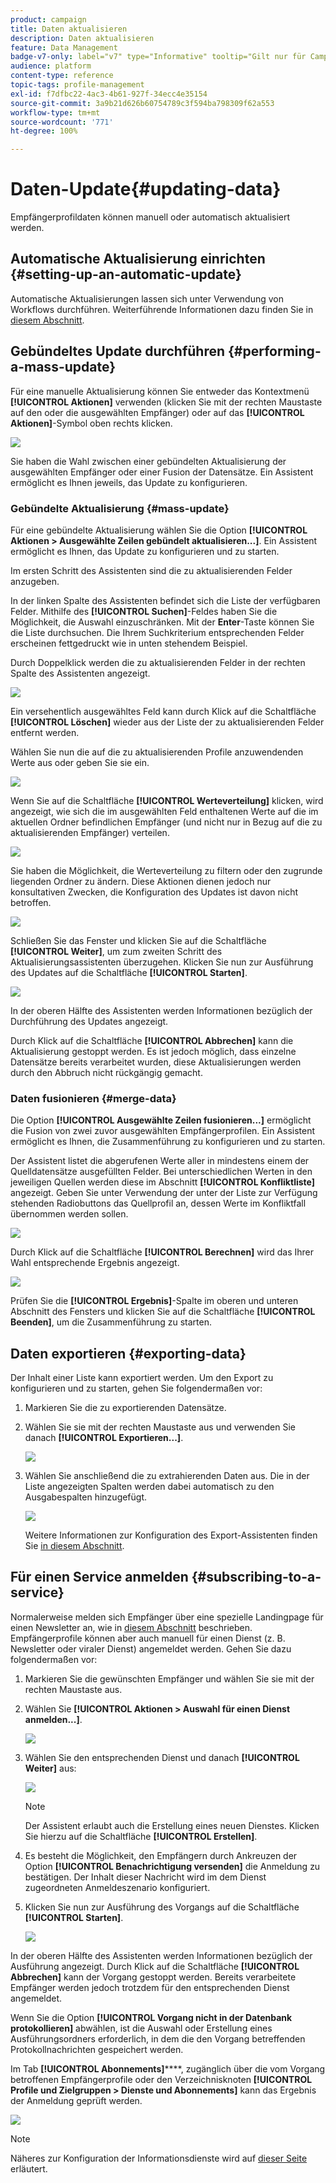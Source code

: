 ```yaml
---
product: campaign
title: Daten aktualisieren
description: Daten aktualisieren
feature: Data Management
badge-v7-only: label="v7" type="Informative" tooltip="Gilt nur für Campaign Classic v7"
audience: platform
content-type: reference
topic-tags: profile-management
exl-id: f7dfbc22-4ac3-4b61-927f-34ecc4e35154
source-git-commit: 3a9b21d626b60754789c3f594ba798309f62a553
workflow-type: tm+mt
source-wordcount: '771'
ht-degree: 100%

---
```


# Daten-Update{#updating-data}



Empfängerprofildaten können manuell oder automatisch aktualisiert werden.

## Automatische Aktualisierung einrichten {#setting-up-an-automatic-update}

Automatische Aktualisierungen lassen sich unter Verwendung von Workflows durchführen. Weiterführende Informationen dazu finden Sie in [diesem Abschnitt](../../workflow/using/update-data.md).

## Gebündeltes Update durchführen {#performing-a-mass-update}

Für eine manuelle Aktualisierung können Sie entweder das Kontextmenü **[!UICONTROL Aktionen]** verwenden (klicken Sie mit der rechten Maustaste auf den oder die ausgewählten Empfänger) oder auf das **[!UICONTROL Aktionen]**-Symbol oben rechts klicken.

![](assets/s_ncs_user_action_icon.png)

Sie haben die Wahl zwischen einer gebündelten Aktualisierung der ausgewählten Empfänger oder einer Fusion der Datensätze. Ein Assistent ermöglicht es Ihnen jeweils, das Update zu konfigurieren.

### Gebündelte Aktualisierung {#mass-update}

Für eine gebündelte Aktualisierung wählen Sie die Option **[!UICONTROL Aktionen > Ausgewählte Zeilen gebündelt aktualisieren...]**. Ein Assistent ermöglicht es Ihnen, das Update zu konfigurieren und zu starten.

Im ersten Schritt des Assistenten sind die zu aktualisierenden Felder anzugeben.

In der linken Spalte des Assistenten befindet sich die Liste der verfügbaren Felder. Mithilfe des **[!UICONTROL Suchen]**-Feldes haben Sie die Möglichkeit, die Auswahl einzuschränken. Mit der **Enter**-Taste können Sie die Liste durchsuchen. Die Ihrem Suchkriterium entsprechenden Felder erscheinen fettgedruckt wie in unten stehendem Beispiel.

Durch Doppelklick werden die zu aktualisierenden Felder in der rechten Spalte des Assistenten angezeigt.

![](assets/s_ncs_user_update_wizard01_1.png)

Ein versehentlich ausgewähltes Feld kann durch Klick auf die Schaltfläche **[!UICONTROL Löschen]** wieder aus der Liste der zu aktualisierenden Felder entfernt werden.

Wählen Sie nun die auf die zu aktualisierenden Profile anzuwendenden Werte aus oder geben Sie sie ein.

![](assets/s_ncs_user_update_wizard01_12.png)

Wenn Sie auf die Schaltfläche **[!UICONTROL Werteverteilung]** klicken, wird angezeigt, wie sich die im ausgewählten Feld enthaltenen Werte auf die im aktuellen Ordner befindlichen Empfänger (und nicht nur in Bezug auf die zu aktualisierenden Empfänger) verteilen.

![](assets/s_ncs_user_update_wizard01_2.png)

Sie haben die Möglichkeit, die Werteverteilung zu filtern oder den zugrunde liegenden Ordner zu ändern. Diese Aktionen dienen jedoch nur konsultativen Zwecken, die Konfiguration des Updates ist davon nicht betroffen.

![](assets/s_ncs_user_update_wizard01_3.png)

Schließen Sie das Fenster und klicken Sie auf die Schaltfläche **[!UICONTROL Weiter]**, um zum zweiten Schritt des Aktualisierungsassistenten überzugehen. Klicken Sie nun zur Ausführung des Updates auf die Schaltfläche **[!UICONTROL Starten]**.

![](assets/s_ncs_user_update_wizard01_4.png)

In der oberen Hälfte des Assistenten werden Informationen bezüglich der Durchführung des Updates angezeigt.

Durch Klick auf die Schaltfläche **[!UICONTROL Abbrechen]** kann die Aktualisierung gestoppt werden. Es ist jedoch möglich, dass einzelne Datensätze bereits verarbeitet wurden, diese Aktualisierungen werden durch den Abbruch nicht rückgängig gemacht.

### Daten fusionieren {#merge-data}

Die Option **[!UICONTROL Ausgewählte Zeilen fusionieren...]** ermöglicht die Fusion von zwei zuvor ausgewählten Empfängerprofilen. Ein Assistent ermöglicht es Ihnen, die Zusammenführung zu konfigurieren und zu starten.

Der Assistent listet die abgerufenen Werte aller in mindestens einem der Quelldatensätze ausgefüllten Felder. Bei unterschiedlichen Werten in den jeweiligen Quellen werden diese im Abschnitt **[!UICONTROL Konfliktliste]** angezeigt. Geben Sie unter Verwendung der unter der Liste zur Verfügung stehenden Radiobuttons das Quellprofil an, dessen Werte im Konfliktfall übernommen werden sollen.

![](assets/s_ncs_user_merge_wizard01_1.png)

Durch Klick auf die Schaltfläche **[!UICONTROL Berechnen]** wird das Ihrer Wahl entsprechende Ergebnis angezeigt.

![](assets/s_ncs_user_merge_wizard01_2.png)

Prüfen Sie die **[!UICONTROL Ergebnis]**-Spalte im oberen und unteren Abschnitt des Fensters und klicken Sie auf die Schaltfläche **[!UICONTROL Beenden]**, um die Zusammenführung zu starten.

## Daten exportieren {#exporting-data}

Der Inhalt einer Liste kann exportiert werden. Um den Export zu konfigurieren und zu starten, gehen Sie folgendermaßen vor:

1. Markieren Sie die zu exportierenden Datensätze.
1. Wählen Sie sie mit der rechten Maustaste aus und verwenden Sie danach **[!UICONTROL Exportieren...]**.

   ![](assets/s_ncs_user_export_list.png)

1. Wählen Sie anschließend die zu extrahierenden Daten aus. Die in der Liste angezeigten Spalten werden dabei automatisch zu den Ausgabespalten hinzugefügt.

   ![](assets/s_ncs_user_export_list_start.png)

   Weitere Informationen zur Konfiguration des Export-Assistenten finden Sie [in diesem Abschnitt](../../platform/using/executing-export-jobs.md).

## Für einen Service anmelden {#subscribing-to-a-service}

Normalerweise melden sich Empfänger über eine spezielle Landingpage für einen Newsletter an, wie in [diesem Abschnitt](../../delivery/using/managing-subscriptions.md) beschrieben. Empfängerprofile können aber auch manuell für einen Dienst (z. B. Newsletter oder viraler Dienst) angemeldet werden. Gehen Sie dazu folgendermaßen vor:

1. Markieren Sie die gewünschten Empfänger und wählen Sie sie mit der rechten Maustaste aus.
1. Wählen Sie **[!UICONTROL Aktionen > Auswahl für einen Dienst anmelden...]**.

   ![](assets/s_ncs_user_selection_subscribe_service.png)

1. Wählen Sie den entsprechenden Dienst und danach **[!UICONTROL Weiter]** aus:

   ![](assets/s_ncs_user_selection_subscribe_service_2.png)

   >[!NOTE]
   >
   >Der Assistent erlaubt auch die Erstellung eines neuen Dienstes. Klicken Sie hierzu auf die Schaltfläche **[!UICONTROL Erstellen]**.

1. Es besteht die Möglichkeit, den Empfängern durch Ankreuzen der Option **[!UICONTROL Benachrichtigung versenden]** die Anmeldung zu bestätigen. Der Inhalt dieser Nachricht wird im dem Dienst zugeordneten Anmeldeszenario konfiguriert.
1. Klicken Sie nun zur Ausführung des Vorgangs auf die Schaltfläche **[!UICONTROL Starten]**.

   ![](assets/s_ncs_user_selection_subscribe_service_3.png)

In der oberen Hälfte des Assistenten werden Informationen bezüglich der Ausführung angezeigt. Durch Klick auf die Schaltfläche **[!UICONTROL Abbrechen]** kann der Vorgang gestoppt werden. Bereits verarbeitete Empfänger werden jedoch trotzdem für den entsprechenden Dienst angemeldet.

Wenn Sie die Option **[!UICONTROL Vorgang nicht in der Datenbank protokollieren]** abwählen, ist die Auswahl oder Erstellung eines Ausführungsordners erforderlich, in dem die den Vorgang betreffenden Protokollnachrichten gespeichert werden.

Im Tab **[!UICONTROL Abonnements]******, zugänglich über die vom Vorgang betroffenen Empfängerprofile oder den Verzeichnisknoten **[!UICONTROL Profile und Zielgruppen > Dienste und Abonnements]** kann das Ergebnis der Anmeldung geprüft werden.

![](assets/s_ncs_user_selection_subscribe_service_4.png)

>[!NOTE]
>
>Näheres zur Konfiguration der Informationsdienste wird auf [dieser Seite](../../delivery/using/managing-subscriptions.md) erläutert.

